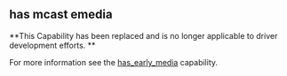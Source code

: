 ## has mcast emedia

**This Capability has been replaced and is no longer applicable to driver development efforts. **

For more information see the [has\_early\_media][1] capability.


[1]:	https://snap-one.github.io/docs-driverworks-proxyprotocol/#has-early-media